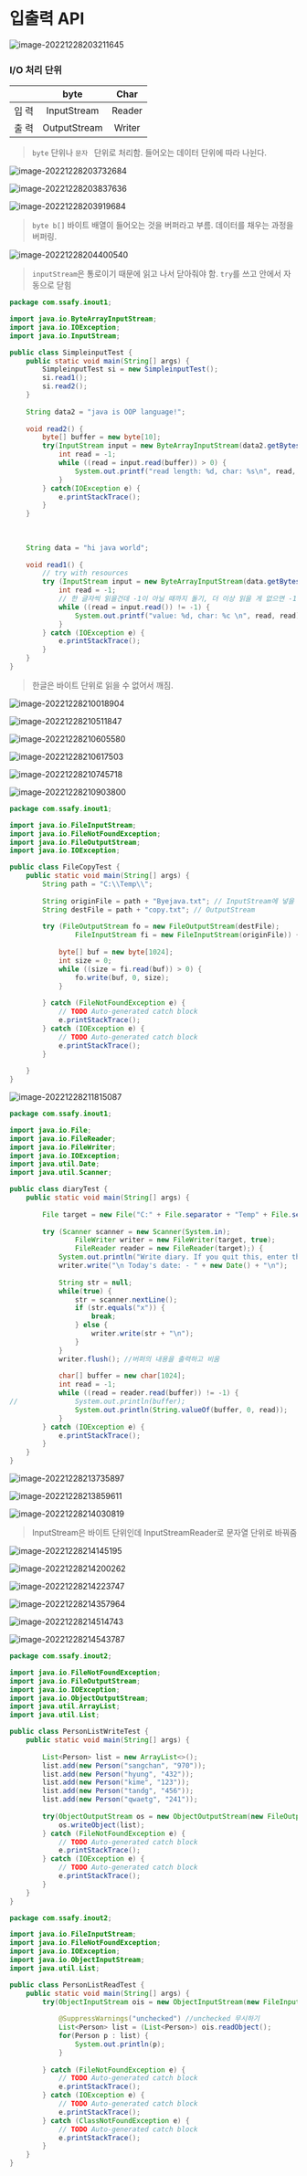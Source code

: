 # 입출력 API

![image-20221228203211645](assets/image-20221228203211645.png)

### I/O 처리 단위

|       |     byte     |  Char  |
| :---: | :----------: | :----: |
| 입 력 | InputStream  | Reader |
| 출 력 | OutputStream | Writer |

> `byte` 단위나 `문자 ` 단위로 처리함. 들어오는 데이터 단위에 따라 나뉜다.

![image-20221228203732684](assets/image-20221228203732684.png)

![image-20221228203837636](assets/image-20221228203837636.png)

![image-20221228203919684](assets/image-20221228203919684.png)

> `byte b[]` 바이트 배열이 들어오는 것을 버퍼라고 부름. 데이터를 채우는 과정을 버퍼링.  

![image-20221228204400540](assets/image-20221228204400540.png)

> `inputStream`은 통로이기 때문에 읽고 나서 닫아줘야 함. `try`를 쓰고 안에서 자동으로 닫힘

```java
package com.ssafy.inout1;

import java.io.ByteArrayInputStream;
import java.io.IOException;
import java.io.InputStream;

public class SimpleinputTest {
	public static void main(String[] args) {
		SimpleinputTest si = new SimpleinputTest();
		si.read1();
		si.read2();
	}
	
	String data2 = "java is OOP language!";
	
	void read2() {
		byte[] buffer = new byte[10];
		try(InputStream input = new ByteArrayInputStream(data2.getBytes())) {
			int read = -1;
			while ((read = input.read(buffer)) > 0) {
				System.out.printf("read length: %d, char: %s\n", read, new String(buffer, 0, read));
			}	
		} catch(IOException e) {
			e.printStackTrace();
		}
	}
	
	
	
	String data = "hi java world";
	
	void read1() {
		// try with resources
		try (InputStream input = new ByteArrayInputStream(data.getBytes())) {
			int read = -1;
			// 한 글자씩 읽을건데 -1이 아닐 때까지 돌기, 더 이상 읽을 게 없으면 -1 반환
			while ((read = input.read()) != -1) {
				System.out.printf("value: %d, char: %c \n", read, read);
			}
		} catch (IOException e) {
			e.printStackTrace();
		}
	}
}
```

> 한글은 바이트 단위로 읽을 수 없어서 깨짐.

![image-20221228210018904](assets/image-20221228210018904.png)

![image-20221228210511847](assets/image-20221228210511847.png)

![image-20221228210605580](assets/image-20221228210605580.png)

![image-20221228210617503](assets/image-20221228210617503.png)

![image-20221228210745718](assets/image-20221228210745718.png)

![image-20221228210903800](assets/image-20221228210903800.png)

```java
package com.ssafy.inout1;

import java.io.FileInputStream;
import java.io.FileNotFoundException;
import java.io.FileOutputStream;
import java.io.IOException;

public class FileCopyTest {
	public static void main(String[] args) {
		String path = "C:\\Temp\\";
		
		String originFile = path + "Byejava.txt"; // InputStream에 넣을 예정
		String destFile = path + "copy.txt"; // OutputStream
		
		try (FileOutputStream fo = new FileOutputStream(destFile);
				FileInputStream fi = new FileInputStream(originFile)) {
			
			byte[] buf = new byte[1024];
			int size = 0;
			while ((size = fi.read(buf)) > 0) {
				fo.write(buf, 0, size);
			}
			
		} catch (FileNotFoundException e) {
			// TODO Auto-generated catch block
			e.printStackTrace();
		} catch (IOException e) {
			// TODO Auto-generated catch block
			e.printStackTrace();
		}
		
	}
}
```

![image-20221228211815087](assets/image-20221228211815087.png)

```java
package com.ssafy.inout1;

import java.io.File;
import java.io.FileReader;
import java.io.FileWriter;
import java.io.IOException;
import java.util.Date;
import java.util.Scanner;

public class diaryTest {
	public static void main(String[] args) {
		
		File target = new File("C:" + File.separator + "Temp" + File.separator + "diary.txt");
		
		try (Scanner scanner = new Scanner(System.in);
				FileWriter writer = new FileWriter(target, true);
				FileReader reader = new FileReader(target);) {
			System.out.println("Write diary. If you quit this, enter the 'x'");
			writer.write("\n Today's date: - " + new Date() + "\n");
			
			String str = null;
			while(true) {
				str = scanner.nextLine();
				if (str.equals("x")) {
					break;
				} else {
					writer.write(str + "\n");
				}
			}
			writer.flush(); //버퍼의 내용을 출력하고 비움
			
			char[] buffer = new char[1024];
			int read = -1;
			while ((read = reader.read(buffer)) != -1) {
//				System.out.println(buffer);
				System.out.println(String.valueOf(buffer, 0, read));
			}
		} catch (IOException e) {
			e.printStackTrace();
		}
	}
}
```

![image-20221228213735897](assets/image-20221228213735897.png)

![image-20221228213859611](assets/image-20221228213859611.png)

![image-20221228214030819](assets/image-20221228214030819.png)

> InputStream은 바이트 단위인데 InputStreamReader로 문자열 단위로 바꿔줌

![image-20221228214145195](assets/image-20221228214145195.png)

![image-20221228214200262](assets/image-20221228214200262.png)

![image-20221228214223747](assets/image-20221228214223747.png)

![image-20221228214357964](assets/image-20221228214357964.png)

![image-20221228214514743](assets/image-20221228214514743.png)

![image-20221228214543787](assets/image-20221228214543787.png)

```java
package com.ssafy.inout2;

import java.io.FileNotFoundException;
import java.io.FileOutputStream;
import java.io.IOException;
import java.io.ObjectOutputStream;
import java.util.ArrayList;
import java.util.List;

public class PersonListWriteTest {
	public static void main(String[] args) {
		
		List<Person> list = new ArrayList<>();
		list.add(new Person("sangchan", "970"));
		list.add(new Person("hyung", "432"));
		list.add(new Person("kime", "123"));
		list.add(new Person("tandg", "456"));
		list.add(new Person("qwaetg", "241"));
		
		try(ObjectOutputStream os = new ObjectOutputStream(new FileOutputStream("personList.dat"))) {
			os.writeObject(list);
		} catch (FileNotFoundException e) {
			// TODO Auto-generated catch block
			e.printStackTrace();
		} catch (IOException e) {
			// TODO Auto-generated catch block
			e.printStackTrace();
		}
	}
}
```

```java
package com.ssafy.inout2;

import java.io.FileInputStream;
import java.io.FileNotFoundException;
import java.io.IOException;
import java.io.ObjectInputStream;
import java.util.List;

public class PersonListReadTest {
	public static void main(String[] args) {
		try(ObjectInputStream ois = new ObjectInputStream(new FileInputStream("personList.dat"))) {
			
			@SuppressWarnings("unchecked") //unchecked 무시하기
			List<Person> list = (List<Person>) ois.readObject();
			for(Person p : list) {
				System.out.println(p);
			}
			
		} catch (FileNotFoundException e) {
			// TODO Auto-generated catch block
			e.printStackTrace();
		} catch (IOException e) {
			// TODO Auto-generated catch block
			e.printStackTrace();
		} catch (ClassNotFoundException e) {
			// TODO Auto-generated catch block
			e.printStackTrace();
		}
	}
}
```

